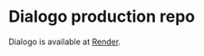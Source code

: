 # Dialogo production repo

Dialogo is available at [Render](https://dialogo-27jz.onrender.com/).



